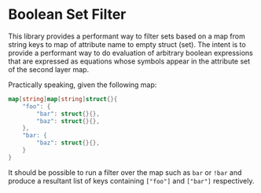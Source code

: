# Boolean Set Filter

This library provides a performant way to filter sets based on a map
from string keys to map of attribute name to empty struct (set).  The
intent is to provide a performant way to do evaluation of arbitrary
boolean expressions that are expressed as equations whose symbols
appear in the attribute set of the second layer map.

Practically speaking, given the following map:

```go
map[string]map[string]struct{}{
    "foo": {
        "bar": struct{}{},
        "baz": struct{}{},
    },
    "bar: {
        "baz": struct{}{},
    }
}
```

It should be possible to run a filter over the map such as `bar` or
`!bar` and produce a resultant list of keys containing `["foo"]` and
`["bar"]` respectively.
